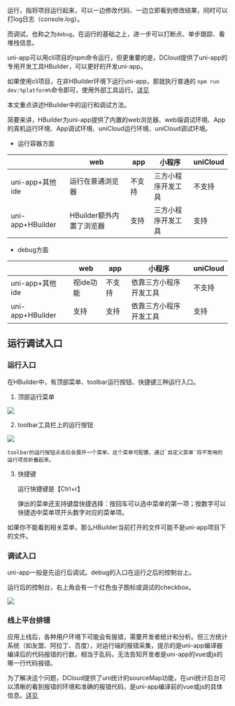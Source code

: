 运行，指将项目运行起来，可以一边修改代码、一边立即看到修改结果，同时可以打log日志（console.log）。

而调试，也称之为`debug`，在运行的基础之上，进一步可以打断点、单步跟踪、看堆栈信息。

uni-app可以用cli项目的npm命令运行，但更重要的是，DCloud提供了uni-app的专用开发工具HBuilder，可以更好的开发uni-app。

如果使用cli项目，在非HBuilder环境下运行uni-app，那就执行普通的 `npm run dev:%platform%`命令即可，使用外部工具运行。[详见](../quickstart-cli.md#运行、发布uni-app)

本文重点讲述HBuilder中的运行和调试方法。

简要来讲，HBuilder为uni-app提供了内置的web浏览器、web端调试环境、App的真机运行环境、App调试环境、uniCloud运行环境、uniCloud调试环境。

- 运行容器方面

|					|web						|app		|小程序				|uniCloud|
|--					|--							|--			|--					|--		|
|uni-app+其他ide		|运行在普通浏览器				|不支持		|三方小程序开发工具	|不支持	|
|uni-app+HBuilder	|HBuilder额外内置了浏览器		|支持		|三方小程序开发工具	|支持	|

- debug方面

|					|web		|app	|小程序					|uniCloud|
|--					|--			|--		|--						|--		|
|uni-app+其他ide		|视ide功能	|不支持	|依靠三方小程序开发工具	|不支持	|
|uni-app+HBuilder	|支持		|支持	|依靠三方小程序开发工具	|支持	|

## 运行调试入口

### 运行入口
在HBuilder中，有顶部菜单、toolbar运行按钮、快捷键三种运行入口。

1. 顶部运行菜单

![](https://web-assets.dcloud.net.cn/unidoc/zh/menurun.png)

2. toolbar工具栏上的运行按钮

![](https://web-assets.dcloud.net.cn/unidoc/zh/toolbarrun.png)

	toolbar的运行按钮点击后会展开一个菜单。这个菜单可配置，通过`自定义菜单`将不常用的运行项目折叠起来。

3. 快捷键
	
	运行快捷键是【Ctrl+r】
	
	弹出的菜单还支持键盘快捷选择：按回车可以选中菜单的第一项；按数字可以快捷选中菜单项开头数字对应的菜单项。

如果你不能看到相关菜单，那么HBuilder当前打开的文件可能不是uni-app项目下的文件。

### 调试入口

uni-app一般是先运行后调试。debug的入口在运行之后的控制台上。

运行后的控制台，右上角会有一个红色虫子图标或调试的checkbox。

![](https://hx.dcloud.net.cn/static/snapshots/app/h5-debug/open-debug.png)

### 线上平台排错

应用上线后，各种用户环境下可能会有报错，需要开发者统计和分析。但三方统计系统（如友盟、阿拉丁、百度），对运行端的报错采集，提示的是uni-app编译器编译后的代码报错的行数，相当于乱码，无法告知开发者是uni-app的vue或js的哪一行代码报错。

为了解决这个问题，DCloud提供了uni统计的sourceMap功能，在uni统计后台可以清晰的看到报错的环境和准确的报错代码，是uni-app编译前的vue或js的具体信息。[详见](https://uniapp.dcloud.net.cn/uni-stat-v2.html#sourcemap-parse-error)
